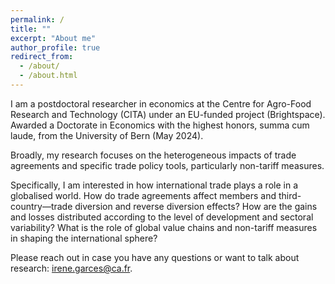 ```yaml
---
permalink: /
title: ""
excerpt: "About me"
author_profile: true
redirect_from: 
  - /about/
  - /about.html
---
```


I am a postdoctoral researcher in economics at the Centre for Agro-Food Research and Technology (CITA) under an EU-funded project (Brightspace). Awarded a Doctorate in Economics with the highest honors, summa cum laude, from the University of Bern (May 2024). 

Broadly, my research focuses on the heterogeneous impacts of trade agreements and specific trade policy tools, particularly non-tariff measures.

Specifically, I am interested in how international trade plays a role in a globalised world. How do trade agreements affect members and third-country—trade diversion and reverse diversion effects? How are the gains and losses distributed according to the level of development and sectoral variability? What is the role of global value chains and non-tariff measures in shaping the international sphere? 

Please reach out in case you have any questions or want to talk about research: irene.garces@ca.fr.

